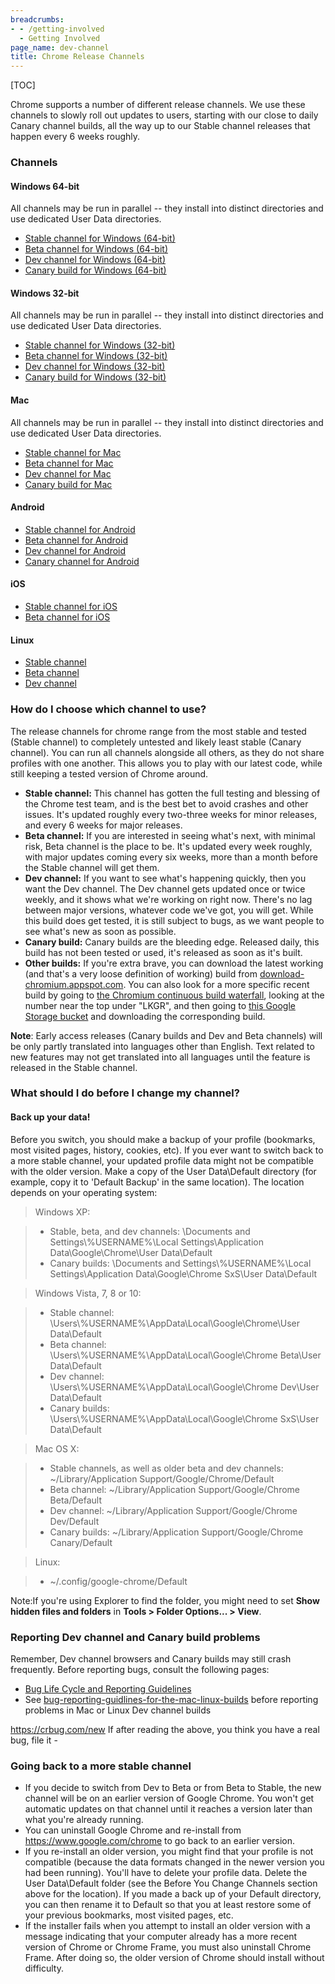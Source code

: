 ```yaml
---
breadcrumbs:
- - /getting-involved
  - Getting Involved
page_name: dev-channel
title: Chrome Release Channels
---
```


[TOC]

Chrome supports a number of different release channels. We use these channels to
slowly roll out updates to users, starting with our close to daily Canary
channel builds, all the way up to our Stable channel releases that happen every
6 weeks roughly.

### Channels

#### Windows 64-bit

All channels may be run in parallel -- they install into distinct directories
and use dedicated User Data directories.

*   [Stable channel for Windows
            (64-bit)](https://www.google.com/chrome/browser/?platform=win64)
*   [Beta channel for Windows
            (64-bit)](https://www.google.com/chrome/browser/beta.html?platform=win64)
*   [Dev channel for Windows
            (64-bit)](https://www.google.com/chrome/browser/index.html?extra=devchannel&platform=win64)
*   [Canary build for Windows
            (64-bit)](https://www.google.com/chrome/browser/canary.html?platform=win64)

#### Windows 32-bit

All channels may be run in parallel -- they install into distinct directories
and use dedicated User Data directories.

*   [Stable channel for Windows
            (32-bit)](https://www.google.com/chrome/browser/?platform=win)
*   [Beta channel for Windows
            (32-bit)](https://www.google.com/chrome/browser/beta.html?platform=win)
*   [Dev channel for Windows
            (32-bit)](https://www.google.com/chrome/browser/index.html?extra=devchannel&platform=win)
*   [Canary build for Windows
            (32-bit)](https://www.google.com/chrome/browser/canary.html?platform=win)

#### Mac

All channels may be run in parallel -- they install into distinct directories
and use dedicated User Data directories.

*   [Stable channel for
            Mac](https://www.google.com/chrome/browser/?platform=mac)
*   [Beta channel for
            Mac](https://www.google.com/chrome/browser/beta.html?platform=mac&extra=betachannel)
*   [Dev channel for
            Mac](https://www.google.com/chrome/browser/?platform=mac&extra=devchannel)
*   [Canary build for
            Mac](https://www.google.com/chrome/browser/canary.html?platform=mac)

#### Android

*   [Stable channel for
            Android](https://play.google.com/store/apps/details?id=com.android.chrome)
*   [Beta channel for
            Android](https://play.google.com/store/apps/details?id=com.chrome.beta)
*   [Dev channel for
            Android](https://play.google.com/store/apps/details?id=com.chrome.dev)
*   [Canary channel for
            Android](https://play.google.com/store/apps/details?id=com.chrome.canary)

#### iOS

*   [Stable channel for
            iOS](https://itunes.apple.com/us/app/chrome-web-browser-by-google/id535886823?mt=8)
*   [Beta channel for iOS](https://testflight.apple.com/join/LPQmtkUs)

#### Linux

*   [Stable
            channel](https://www.google.com/chrome/browser/?platform=linux)
*   [Beta
            channel](https://www.google.com/chrome/browser/beta.html?platform=linux)
*   [Dev
            channel](https://www.google.com/chrome/browser/?platform=linux&extra=devchannel)

### How do I choose which channel to use?

The release channels for chrome range from the most stable and tested (Stable
channel) to completely untested and likely least stable (Canary channel). You
can run all channels alongside all others, as they do not share profiles with
one another. This allows you to play with our latest code, while still keeping a
tested version of Chrome around.

*   **Stable channel:** This channel has gotten the full testing and
            blessing of the Chrome test team, and is the best bet to avoid
            crashes and other issues. It's updated roughly every two-three weeks
            for minor releases, and every 6 weeks for major releases.
*   **Beta channel:** If you are interested in seeing what's next, with
            minimal risk, Beta channel is the place to be. It's updated every
            week roughly, with major updates coming every six weeks, more than a
            month before the Stable channel will get them.
*   **Dev channel:** If you want to see what's happening quickly, then
            you want the Dev channel. The Dev channel gets updated once or twice
            weekly, and it shows what we're working on right now. There's no lag
            between major versions, whatever code we've got, you will get. While
            this build does get tested, it is still subject to bugs, as we want
            people to see what's new as soon as possible.
*   **Canary build:** Canary builds are the bleeding edge. Released
            daily, this build has not been tested or used, it's released as soon
            as it's built.
*   **Other builds:** If you're extra brave, you can download the latest
            working (and that's a very loose definition of working) build from
            [download-chromium.appspot.com](https://download-chromium.appspot.com/).
            You can also look for a more specific recent build by going to [the
            Chromium continuous build waterfall](http://build.chromium.org),
            looking at the number near the top under "LKGR", and then going to
            [this Google Storage
            bucket](http://commondatastorage.googleapis.com/chromium-browser-continuous/index.html)
            and downloading the corresponding build.

**Note**: Early access releases (Canary builds and Dev and Beta channels) will
be only partly translated into languages other than English. Text related to new
features may not get translated into all languages until the feature is released
in the Stable channel.

### What should I do before I change my channel?

#### Back up your data!

Before you switch, you should make a backup of your profile (bookmarks, most
visited pages, history, cookies, etc). If you ever want to switch back to a more
stable channel, your updated profile data might not be compatible with the older
version.
Make a copy of the User Data\\Default directory (for example, copy it to
'Default Backup' in the same location). The location depends on your operating
system:
> Windows XP:

> *   Stable, beta, and dev channels: \\Documents and
              Settings\\%USERNAME%\\Local Settings\\Application
              Data\\Google\\Chrome\\User Data\\Default
> *   Canary builds: \\Documents and Settings\\%USERNAME%\\Local
              Settings\\Application Data\\Google\\Chrome SxS\\User Data\\Default

> Windows Vista, 7, 8 or 10:

> *   Stable channel:
              \\Users\\%USERNAME%\\AppData\\Local\\Google\\Chrome\\User
              Data\\Default
> *   Beta channel: \\Users\\%USERNAME%\\AppData\\Local\\Google\\Chrome
              Beta\\User Data\\Default
> *   Dev channel: \\Users\\%USERNAME%\\AppData\\Local\\Google\\Chrome
              Dev\\User Data\\Default
> *   Canary builds: \\Users\\%USERNAME%\\AppData\\Local\\Google\\Chrome
              SxS\\User Data\\Default

> Mac OS X:

> *   Stable channels, as well as older beta and dev channels:
              ~/Library/Application Support/Google/Chrome/Default
> *   Beta channel: ~/Library/Application Support/Google/Chrome
              Beta/Default
> *   Dev channel: ~/Library/Application Support/Google/Chrome
              Dev/Default
> *   Canary builds: ~/Library/Application Support/Google/Chrome
              Canary/Default

> Linux:

> *   ~/.config/google-chrome/Default

Note:If you're using Explorer to find the folder, you might need to set **Show
hidden files and folders** in **Tools &gt; Folder Options... &gt; View**.

### Reporting Dev channel and Canary build problems

Remember, Dev channel browsers and Canary builds may still crash frequently.
Before reporting bugs, consult the following pages:

*   [Bug Life Cycle and Reporting
            Guidelines](/for-testers/bug-reporting-guidelines)
*   See [
            bug-reporting-guidlines-for-the-mac-linux-builds](/for-testers/bug-reporting-guidlines-for-the-mac-linux-builds)
            before reporting problems in Mac or Linux Dev channel builds

<https://crbug.com/new> If after reading the above, you think you have a real bug, file it -

### Going back to a more stable channel

*   If you decide to switch from Dev to Beta or from Beta to Stable, the
            new channel will be on an earlier version of Google Chrome. You
            won't get automatic updates on that channel until it reaches a
            version later than what you're already running.
*   You can uninstall Google Chrome and re-install from
            <https://www.google.com/chrome> to go back to an earlier version.
*   If you re-install an older version, you might find that your profile
            is not compatible (because the data formats changed in the newer
            version you had been running). You'll have to delete your profile
            data. Delete the User Data\\Default folder (see the Before You
            Change Channels section above for the location). If you made a back
            up of your Default directory, you can then rename it to Default so
            that you at least restore some of your previous bookmarks, most
            visited pages, etc.
*   If the installer fails when you attempt to install an older version
            with a message indicating that your computer already has a more
            recent version of Chrome or Chrome Frame, you must also uninstall
            Chrome Frame. After doing so, the older version of Chrome should
            install without difficulty.

